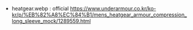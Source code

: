 - heatgear.webp : official https://www.underarmour.co.kr/ko-kr/p/%EB%82%A8%EC%84%B1/mens_heatgear_armour_compression_long_sleeve_mock/1289559.html
